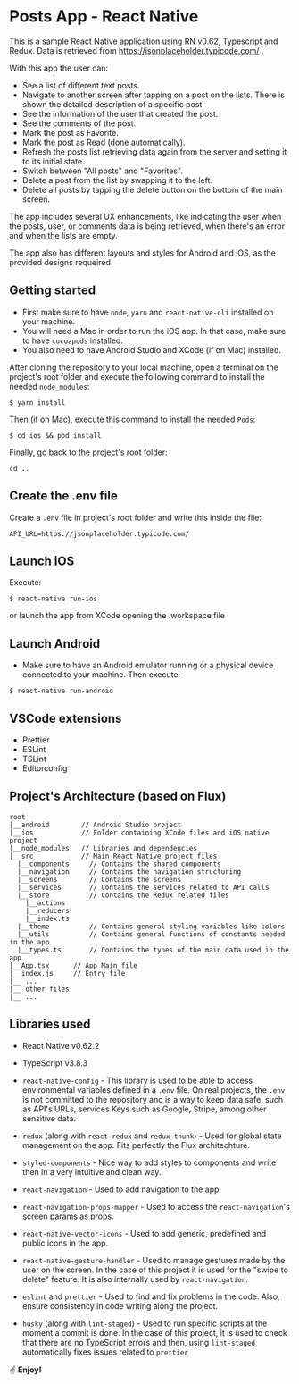 # Posts App - React Native

This is a sample React Native application using RN v0.62, Typescript and Redux. Data is retrieved from https://jsonplaceholder.typicode.com/ .

With this app the user can:

- See a list of different text posts.
- Navigate to another screen after tapping on a post on the lists. There is shown the detailed description of a specific post.
- See the information of the user that created the post.
- See the comments of the post.
- Mark the post as Favorite.
- Mark the post as Read (done automatically).
- Refresh the posts list retrieving data again from the server and setting it to its initial state.
- Switch between "All posts" and "Favorites".
- Delete a post from the list by swapping it to the left.
- Delete all posts by tapping the delete button on the bottom of the main screen.

The app includes several UX enhancements, like indicating the user when the posts, user, or comments data is being retrieved, when there's an error and when the lists are empty.

The app also has different layouts and styles for Android and iOS, as the provided designs requeired.

## Getting started

- First make sure to have `node`, `yarn` and `react-native-cli` installed on your machine.
- You will need a Mac in order to run the iOS app. In that case, make sure to have `cocoapods` installed.
- You also need to have Android Studio and XCode (if on Mac) installed.

After cloning the repository to your local machine, open a terminal on the project's root folder and execute the following command to install the needed `node_modules`:

```
$ yarn install
```

Then (if on Mac), execute this command to install the needed `Pods`:

```
$ cd ios && pod install
```

Finally, go back to the project's root folder:

```
cd ..
```

## Create the .env file

Create a `.env` file in project's root folder and write this inside the file:

```
API_URL=https://jsonplaceholder.typicode.com/
```

## Launch iOS

Execute:

```
$ react-native run-ios
``` 

or launch the app from XCode opening the .workspace file

## Launch Android

- Make sure to have an Android emulator running or a physical device connected to your machine. Then execute:

```
$ react-native run-android
```

## VSCode extensions

- Prettier
- ESLint
- TSLint
- Editorconfig

## Project's Architecture (based on Flux)

```
root
|__android        // Android Studio project
|__ios            // Folder containing XCode files and iOS native project
|__node_modules   // Libraries and dependencies
|__src            // Main React Native project files
  |__components     // Contains the shared components
  |__navigation     // Contains the navigation structuring
  |__screens        // Contains the screens
  |__services       // Contains the services related to API calls
  |__store          // Contains the Redux related files
    |__actions    
    |__reducers
    |__index.ts
  |__theme          // Contains general styling variables like colors
  |__utils          // Contains general functions of constants needed in the app
  |__types.ts       // Contains the types of the main data used in the app
|__App.tsx      // App Main file
|__index.js     // Entry file
|__ ...
|__ other files
|__ ...
```

## Libraries used

- React Native v0.62.2

- TypeScript v3.8.3

- `react-native-config` -
This library is used to be able to access environmental variables defined in a `.env` file. On real projects, the `.env` is not committed to the repository and is a way to keep data safe, such as API's URLs, services Keys such as Google, Stripe, among other sensitive data.

- `redux` (along with `react-redux` and `redux-thunk`) -
Used for global state management on the app. Fits perfectly the Flux architechture.

- `styled-components` -
Nice way to add styles to components and write then in a very intuitive and clean way.

- `react-navigation` -
Used to add navigation to the app.

- `react-navigation-props-mapper` -
Used to access the `react-navigation`'s screen params as props. 

- `react-native-vector-icons` -
Used to add generic, predefined and public icons in the app.

- `react-native-gesture-handler` -
Used to manage gestures made by the user on the screen. In the case of this project it is used for the "swipe to delete" feature. It is also internally used by `react-navigation`. 

- `eslint` and `prettier` -
Used to find and fix problems in the code. Also, ensure consistency in code writing along the project.

- `husky` (along with `lint-staged`) -
Used to run specific scripts at the moment a commit is done. In the case of this project, it is used to check that there are no TypeScript errors and then, using `lint-staged` automatically fixes issues related to `prettier`

:v: **Enjoy!**
